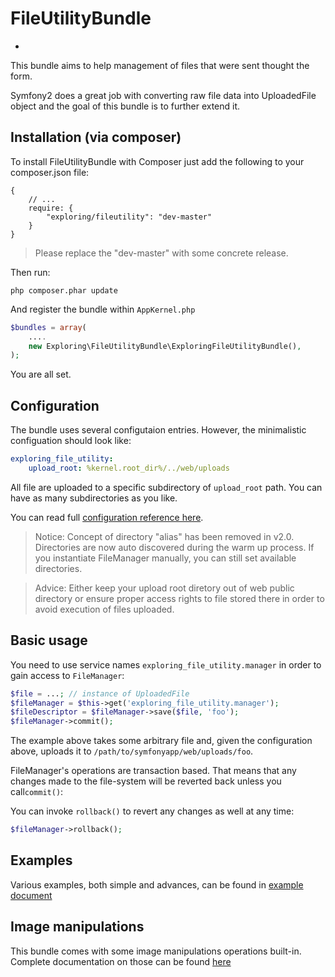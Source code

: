 FileUtilityBundle
=============

-

This bundle aims to help management of files that were sent thought the form.

Symfony2 does a great job with converting raw file data into UploadedFile object and the goal of this bundle is to further extend it.

Installation (via composer)
---

To install FileUtilityBundle with Composer just add the following to your composer.json file:

    {
        // ...
        require: {
            "exploring/fileutility": "dev-master"
        }
    }

> Please replace the "dev-master" with some concrete release.

Then run:

    php composer.phar update

And register the bundle within `AppKernel.php`

```php
$bundles = array(
    ....
    new Exploring\FileUtilityBundle\ExploringFileUtilityBundle(),
);
```

You are all set.

Configuration
---

The bundle uses several configutaion entries. However, the minimalistic configuation should look like:

```YAML
exploring_file_utility:
    upload_root: %kernel.root_dir%/../web/uploads
```

All file are uploaded to a specific subdirectory of `upload_root` path. You can have as many subdirectories as you like.

You can read full [configuration reference here](Resources/doc/reference.md).

> Notice: Concept of directory "alias" has been removed in v2.0. Directories are now auto discovered during the warm up process. If you instantiate FileManager manually, you can still set available directories.

> Advice: Either keep your upload root diretory out of web public directory or ensure proper access rights to file stored there in order to avoid execution of files uploaded.

Basic usage
---

You need to use service names `exploring_file_utility.manager` in order to gain access to `FileManager`:

```php
$file = ...; // instance of UploadedFile
$fileManager = $this->get('exploring_file_utility.manager');
$fileDescriptor = $fileManager->save($file, 'foo');
$fileManager->commit();
```

The example above takes some arbitrary file and, given the configuration above, uploads it to `/path/to/symfonyapp/web/uploads/foo`.

FileManager's operations are transaction based. That means that any changes made to the file-system will be reverted back unless you call`commit()`:

You can invoke `rollback()` to revert any changes as well at any time:

```php
$fileManager->rollback();
```

Examples
---

Various examples, both simple and advances, can be found in [example document](Resources/doc/examples.md)

Image manipulations
---

This bundle comes with some image manipulations operations built-in. Complete documentation on those can be found [here](Resources/doc/images.md)